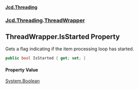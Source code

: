 #### [Jcd.Threading](index.md 'index')
### [Jcd.Threading](Jcd.Threading.md 'Jcd.Threading').[ThreadWrapper](ThreadWrapper.md 'Jcd.Threading.ThreadWrapper')

## ThreadWrapper.IsStarted Property

Gets a flag indicating if the item processing loop has started.

```csharp
public bool IsStarted { get; set; }
```

#### Property Value
[System.Boolean](https://docs.microsoft.com/en-us/dotnet/api/System.Boolean 'System.Boolean')